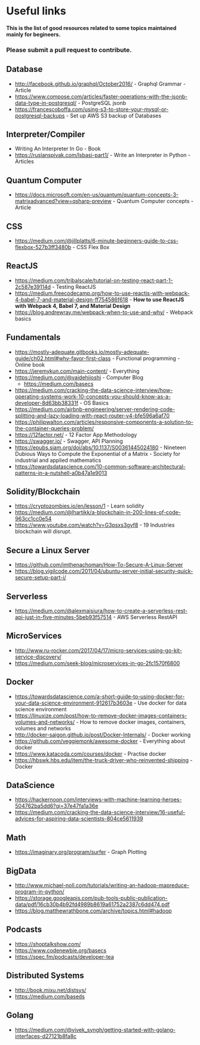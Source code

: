 # Useful links
#### This is the list of good resources related to some topics maintained mainly for begineers.

### Please submit a pull request to contribute. 

## Database
- http://facebook.github.io/graphql/October2016/ - Graphql Grammar - Article
- https://www.compose.com/articles/faster-operations-with-the-jsonb-data-type-in-postgresql/ - PostgreSQL jsonb 
- https://francescoboffa.com/using-s3-to-store-your-mysql-or-postgresql-backups - Set up AWS S3 backup of Databases

## Interpreter/Compiler
- Writing An Interpreter In Go - Book
- https://ruslanspivak.com/lsbasi-part1/ - Write an Interpreter in Python - Articles

## Quantum Computer
- https://docs.microsoft.com/en-us/quantum/quantum-concepts-3-matrixadvanced?view=qsharp-preview -  Quantum Computer concepts - Article

## CSS
- https://medium.com/@jillplatts/6-minute-beginners-guide-to-css-flexbox-527b3ff3480b - CSS Flex Box

## ReactJS
- https://medium.com/tribalscale/tutorial-on-testing-react-part-1-2c587e39114d - Testing ReactJS
- https://medium.freecodecamp.org/how-to-use-reactjs-with-webpack-4-babel-7-and-material-design-ff754586f618 - **How to use ReactJS with Webpack 4, Babel 7, and Material Design**
- https://blog.andrewray.me/webpack-when-to-use-and-why/ - Webpack basics


## Fundamentals
- https://mostly-adequate.gitbooks.io/mostly-adequate-guide/ch02.html#why-favor-first-class - Functional programming - Online book
- https://jeremykun.com/main-content/ - Everything
- https://medium.com/@vaidehijoshi - Computer Blog
  - https://medium.com/basecs
- https://medium.com/cracking-the-data-science-interview/how-operating-systems-work-10-concepts-you-should-know-as-a-developer-8d63bb38331f - OS Basics
- https://medium.com/airbnb-engineering/server-rendering-code-splitting-and-lazy-loading-with-react-router-v4-bfe596a6af70
- https://philipwalton.com/articles/responsive-components-a-solution-to-the-container-queries-problem/
- https://12factor.net/ - 12 Factor App Methodology
- https://swagger.io/ - Swagger, API Planning
- https://epubs.siam.org/doi/abs/10.1137/S00361445024180 - Nineteen Dubious Ways to Compute the Exponential of a Matrix - Society for industrial and applied mathematics
- https://towardsdatascience.com/10-common-software-architectural-patterns-in-a-nutshell-a0b47a1e9013


## Solidity/Blockchain
- https://cryptozombies.io/en/lesson/1 - Learn solidity
- https://medium.com/@lhartikk/a-blockchain-in-200-lines-of-code-963cc1cc0e54
- https://www.youtube.com/watch?v=G3psxs3gyf8 - 19 Industries blockchain will disrupt.


## Secure a Linux Server
- https://github.com/imthenachoman/How-To-Secure-A-Linux-Server
- https://blog.vigilcode.com/2011/04/ubuntu-server-initial-security-quick-secure-setup-part-i/

## Serverless
- https://medium.com/@alexmaisiura/how-to-create-a-serverless-rest-api-just-in-five-minutes-5beb93f57514 - AWS Serverless RestAPI

## MicroServices
- http://www.ru-rocker.com/2017/04/17/micro-services-using-go-kit-service-discovery/
- https://medium.com/seek-blog/microservices-in-go-2fc1570f6800

## Docker
- https://towardsdatascience.com/a-short-guide-to-using-docker-for-your-data-science-environment-912617b3603e - Use docker for data science environment
- https://linuxize.com/post/how-to-remove-docker-images-containers-volumes-and-networks/ - How to remove docker images, containers, volumes and networks
- http://docker-saigon.github.io/post/Docker-Internals/ - Docker working
- https://github.com/veggiemonk/awesome-docker - Everything about docker
- https://www.katacoda.com/courses/docker - Practise docker
- https://hbswk.hbs.edu/item/the-truck-driver-who-reinvented-shipping - Docker

## DataScience
- https://hackernoon.com/interviews-with-machine-learning-heroes-504762ba5dd6?gi=37e47fa1a36e
- https://medium.com/cracking-the-data-science-interview/16-useful-advices-for-aspiring-data-scientists-804ce5611939

## Math
- https://imaginary.org/program/surfer - Graph Plotting


## BigData
- http://www.michael-noll.com/tutorials/writing-an-hadoop-mapreduce-program-in-python/
- https://storage.googleapis.com/pub-tools-public-publication-data/pdf/16cb30b4b92fd4989b8619a61752a2387c6dd474.pdf
- https://blog.matthewrathbone.com/archive/topics.html#hadoop


## Podcasts
- https://shoptalkshow.com/
- https://www.codenewbie.org/basecs
- https://spec.fm/podcasts/developer-tea


## Distributed Systems
- http://book.mixu.net/distsys/
- https://medium.com/baseds


## Golang
- https://medium.com/@vivek_syngh/getting-started-with-golang-interfaces-d27121b8fa8c

